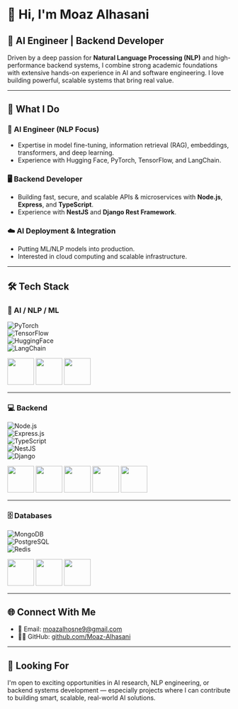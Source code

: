 # 👋 Hi, I'm Moaz Alhasani  
## 🚀 AI Engineer | Backend Developer  

Driven by a deep passion for **Natural Language Processing (NLP)** and high-performance backend systems, I combine strong academic foundations with extensive hands-on experience in AI and software engineering. I love building powerful, scalable systems that bring real value.

---

## 💼 What I Do  

### 🧠 AI Engineer (NLP Focus)  
- Expertise in model fine-tuning, information retrieval (RAG), embeddings, transformers, and deep learning.  
- Experience with Hugging Face, PyTorch, TensorFlow, and LangChain.  

### 🖥️ Backend Developer  
- Building fast, secure, and scalable APIs & microservices with **Node.js**, **Express**, and **TypeScript**.  
- Experience with **NestJS** and **Django Rest Framework**.  

### ☁️ AI Deployment & Integration  
- Putting ML/NLP models into production.  
- Interested in cloud computing and scalable infrastructure.  

---

## 🛠️ Tech Stack  

### 🤖 AI / NLP / ML  
![PyTorch](https://img.shields.io/badge/PyTorch-EE4C2C?logo=pytorch&logoColor=white)  
![TensorFlow](https://img.shields.io/badge/TensorFlow-FF6F00?logo=tensorflow&logoColor=white)  
![HuggingFace](https://img.shields.io/badge/HuggingFace-FFD21E?logo=huggingface&logoColor=black)  
![LangChain](https://img.shields.io/badge/LangChain-2E77BC?logo=chainlink&logoColor=white)  

<p align="left">
  <img src="https://cdn.jsdelivr.net/gh/devicons/devicon/icons/pytorch/pytorch-original.svg" width="60"/>
  <img src="https://cdn.jsdelivr.net/gh/devicons/devicon/icons/tensorflow/tensorflow-original.svg" width="60"/>
  <img src="https://cdn.jsdelivr.net/gh/devicons/devicon/icons/python/python-original.svg" width="60"/>
</p>

---

### 💻 Backend  
![Node.js](https://img.shields.io/badge/Node.js-339933?logo=node.js&logoColor=white)  
![Express.js](https://img.shields.io/badge/Express.js-000000?logo=express&logoColor=white)  
![TypeScript](https://img.shields.io/badge/TypeScript-3178C6?logo=typescript&logoColor=white)  
![NestJS](https://img.shields.io/badge/NestJS-E0234E?logo=nestjs&logoColor=white)  
![Django](https://img.shields.io/badge/Django-092E20?logo=django&logoColor=white)  

<p align="left">
  <img src="https://cdn.jsdelivr.net/gh/devicons/devicon/icons/nodejs/nodejs-original.svg" width="60"/>
  <img src="https://cdn.jsdelivr.net/gh/devicons/devicon/icons/express/express-original.svg" width="60"/>
  <img src="https://cdn.jsdelivr.net/gh/devicons/devicon/icons/typescript/typescript-original.svg" width="60"/>
  <img src="https://cdn.jsdelivr.net/gh/devicons/devicon/icons/nestjs/nestjs-plain.svg" width="60"/>
  <img src="https://cdn.jsdelivr.net/gh/devicons/devicon/icons/django/django-plain.svg" width="60"/>
</p>

---

### 🗄️ Databases  
![MongoDB](https://img.shields.io/badge/MongoDB-47A248?logo=mongodb&logoColor=white)  
![PostgreSQL](https://img.shields.io/badge/PostgreSQL-336791?logo=postgresql&logoColor=white)  
![Redis](https://img.shields.io/badge/Redis-DC382D?logo=redis&logoColor=white)  

<p align="left">
  <img src="https://cdn.jsdelivr.net/gh/devicons/devicon/icons/mongodb/mongodb-original.svg" width="60"/>
  <img src="https://cdn.jsdelivr.net/gh/devicons/devicon/icons/postgresql/postgresql-original.svg" width="60"/>
  <img src="https://cdn.jsdelivr.net/gh/devicons/devicon/icons/redis/redis-original.svg" width="60"/>
</p>


---

## 🌐 Connect With Me  

- 📧 Email: [moazalhosne9@gmail.com](mailto:moazalhosne9@gmail.com)  
- 🧑‍💻 GitHub: [github.com/Moaz-Alhasani](https://github.com/Moaz-Alhasani)  

---

## 🔭 Looking For  

I'm open to exciting opportunities in AI research, NLP engineering, or backend systems development — especially projects where I can contribute to building smart, scalable, real-world AI solutions.
